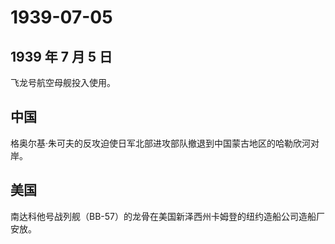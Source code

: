 # 1939-07-05

## 1939 年 7 月 5 日

飞龙号航空母舰投入使用。

## 中国

格奥尔基·朱可夫的反攻迫使日军北部进攻部队撤退到中国蒙古地区的哈勒欣河对岸。

## 美国

南达科他号战列舰（BB-57）的龙骨在美国新泽西州卡姆登的纽约造船公司造船厂安放。

